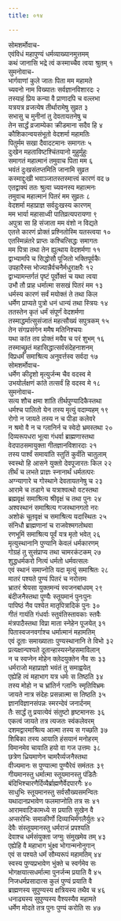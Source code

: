 ```yaml
---
title: ०१४

---
```

सोमशर्मोवाच-  
एवंविधं महापुण्यं धर्मव्याख्यानमुत्तमम्  
कथं जानासि भद्रे त्वं कस्माच्चैव त्वया श्रुतम् १  
सुमनोवाच-  
भार्गवाणां कुले जातः पिता मम महामते  
च्यवनो नाम विख्यातः सर्वज्ञानविशारदः २  
तस्याहं प्रिय कन्या वै प्राणादपि च वल्लभा  
यत्रयत्र व्रजत्येष तीर्थारामेषु सुव्रत ३  
सभासु च मुनीनां तु देवतायतनेषु च  
तेन सार्द्धं व्रजाम्येका क्रीडमाना सदैव हि ४  
कौशिकान्वयसंभूतो वेदशर्मा महामतिः  
पितुर्मम सखा दैवादटमानः समागतः ५  
दुःखेन महताविष्टश्चिंतयानो मुहुर्मुहुः  
समागतं महात्मानं तमुवाच पिता मम ६  
भवंतं दुःखसंतप्तमिति जानामि सुव्रत  
कस्माद्दुःखी भवाञ्जातस्तस्मात्त्वं कारणं वद ७  
एतद्वाक्यं ततः श्रुत्वा च्यवनस्य महात्मनः  
तमुवाच महात्मानं पितरं मम सुव्रतः ८  
वेदशर्मा महाप्राज्ञ सर्वदुःखस्य कारणम्  
मम भार्या महासाध्वी पातिव्रत्यपरायणा ९  
अपुत्रा सा हि संजाता मम वंशो न विद्यते  
एतत्ते कारणं प्रोक्तं प्रश्नितोस्मि यतस्त्वया १०  
एतस्मिन्नंतरे प्राप्तः कश्चित्सिद्धः समागतः  
मम पित्रा तथा तेन ह्युत्थाय वेदशर्मणा ११  
द्वाभ्यामपि च सिद्धोसौ पूजितो भक्तिपूर्वकैः  
उपहारैस्स भोज्यान्नैर्वचनैर्मधुराक्षरैः १२  
द्वाभ्यामन्तर्गतं पृष्टं पूर्वोक्तं च यथा त्वया  
उभौ तौ प्राह धर्मात्मा ससखं पितरं मम १३  
धर्मस्य कारणं सर्वं मयोक्तं ते तथा किल  
धर्मेण प्राप्यते पुत्रो धनं धान्यं तथा स्त्रियः १४  
ततस्तेन कृतं धर्मं संपूर्णं वेदशर्मणा  
तस्माद्धर्मात्सुसंजातं महत्सौख्यं सपुत्रकम् १५  
तेन संगप्रसंगेन ममैष मतिनिश्चयः  
यथा कांत तव प्रोक्तं मयैव च परं शुभम् १६  
तस्माच्छ्रुतं महासिद्धात्सर्वसंदेहनाशनम्  
विप्रधर्मं समाश्रित्य अनुवर्त्तस्व सर्वदा १७  
सोमशर्मोवाच-  
धर्मेण कीदृशो मृत्युर्जन्म चैव वदस्व मे  
उभयोर्लक्षणं कांते तत्सर्वं हि वदस्व मे १८  
सुमनोवाच-  
सत्य शौच क्षमा शांति तीर्थपुण्यादिकैस्तथा  
धर्मश्च पालितो येन तस्य मृत्युं वदाम्यहम् १९  
रोगो न जायते तस्य न च पीडा कलेवरे  
न श्रमो वै न च ग्लानिर्न च स्वेदो भ्रमस्तथा २०  
दिव्यरूपधरा भूत्वा गंधर्वा ब्राह्मणास्तथा  
वेदपाठसमायुक्ता गीतज्ञानविशारदाः २१  
तस्य पार्श्वं समायांति स्तुतिं कुर्वंति चातुलाम्  
स्वस्थो हि आसने युक्तो देवपूजारतः किल २२  
तीर्थं च लभते प्राज्ञः स्नानार्थं धर्मतत्परः  
अग्न्यागारे च गोस्थाने देवतायतनेषु च २३  
आरामे च तडागे च यत्राश्वत्थो वटस्तथा  
ब्रह्मवृक्षं समाश्रित्य श्रीवृक्षं च तथा पुनः २४  
अश्वस्थानं समाश्रित्य गजस्थानगतो नरः  
अशोकं चूतवृक्षं च समाश्रित्य यदास्थितः २५  
संनिधौ ब्राह्मणानां च राजवेश्मगतोथवा  
रणभूमिं समाश्रित्य पूर्वं यत्र मृतो भवेत् २६  
मृत्युस्थानानि पुण्यानि केवलं धर्मकारणम्  
गोग्रहं तु सुसंप्राप्य तथा चामरकंटकम् २७  
शुद्धधर्मकरो नित्यं धर्मतो धर्मवत्सलः  
एवं स्थानं समाप्नोति यदा मृत्युं समाश्रितः २८  
मातरं पश्यते पुण्यं पितरं च नरोत्तमः  
भ्रातरं श्रेयसा युक्तमन्यं स्वजनबांधवम् २९  
बंदीजनैस्तथा पुण्यैः स्तूयमानं पुनःपुनः  
पापिष्ठं नैव पश्येत मातृपित्रादिकं पुनः ३०  
गीतं गायंति गंधर्वाः स्तुवंतिस्तावकाः स्तवैः  
मंत्रपाठैस्तथा विप्रा माता स्नेहेन पूजयेत् ३१  
पितास्वजनवर्गाश्च धर्मात्मानं महामतिम्  
एवं दूताः समाख्याताः पुण्यस्थानानि ते विभो ३२  
प्रत्यक्षान्पश्यते दूतान्हास्यस्नेहसमाविलान्  
न च स्वप्नेन मोहेन क्लेदयुक्तेन नैव सः ३३  
धर्मराजो महाप्राज्ञो भवंतं तु समाह्वयेत्  
एह्येहि त्वं महाभाग यत्र धर्मः स तिष्ठति ३४  
तस्य मोहो न च भ्रांतिर्न ग्लानिः स्मृतिविभ्रमः  
जायते नात्र संदेहः प्रसन्नात्मा स तिष्ठति ३५  
ज्ञानविज्ञानसंपन्नः स्मरन्देवं जनार्दनम्  
तैः सार्द्धं तु प्रयात्येवं संतुष्टो हृष्टमानसः ३६  
एकत्वं जायते तत्र त्यजतः स्वंकलेवरम्  
दशमद्वारमाश्रित्य आत्मा तस्य स गच्छति ३७  
शिबिका तस्य आयाति हंसयानं मनोहरम्  
विमानमेव चायाति हयो वा गज उत्तमः ३८  
छत्रेण ध्रियमाणेन चामरैर्व्यजनैस्तथा  
वीज्यमानः स पुण्यात्मा पुण्यैरेवं समंततः ३९  
गीयमानस्तु धर्मात्मा स्तूयमानस्तु पंडितैः  
बंदिभिश्चारणैर्दिव्यैर्ब्राह्मणैर्वेदपारगैः ४०  
साधुभिः स्तूयमानस्तु सर्वसौख्यसमन्वितः  
यथादानप्रभावेण फलमाप्नोति तत्र सः ४१  
आरामवाटिकामध्ये स प्रयाति सुखेन वै  
अप्सरोभिः समाकीर्णो दिव्याभिर्मंगलैर्युतः ४२  
देवैः संस्तूयमानस्तु धर्मराजं प्रपश्यति  
देवाश्च धर्मसंयुक्ता जग्मुः संमुखमेव तम् ४३  
एह्येहि वै महाभाग भुंक्ष्व भोगान्मनोनुगान्  
एवं स पश्यते धर्मं सौम्यरूपं महामतिम् ४४  
स्वस्य पुण्यप्रभावेण भुंक्ते च स्वर्गमेव सः  
भोगक्षयात्सधर्मात्मा पुनर्जन्म प्रयाति वै ४५  
निजधर्मप्रसादात्स कुलं पुण्यं प्रयाति वै  
ब्राह्मणस्य सुपुण्यस्य क्षत्रियस्य तथैव च ४६  
धनाढ्यस्य सुपुण्यस्य वैश्यस्यैव महामते  
धर्मेण मोदते तत्र पुनः पुण्यं करोति सः ४७